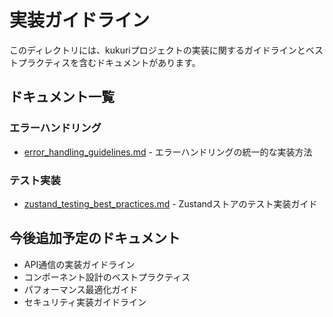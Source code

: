 # 実装ガイドライン

このディレクトリには、kukuriプロジェクトの実装に関するガイドラインとベストプラクティスを含むドキュメントがあります。

## ドキュメント一覧

### エラーハンドリング
- [error_handling_guidelines.md](error_handling_guidelines.md) - エラーハンドリングの統一的な実装方法

### テスト実装
- [zustand_testing_best_practices.md](zustand_testing_best_practices.md) - Zustandストアのテスト実装ガイド

## 今後追加予定のドキュメント

- API通信の実装ガイドライン
- コンポーネント設計のベストプラクティス
- パフォーマンス最適化ガイド
- セキュリティ実装ガイドライン